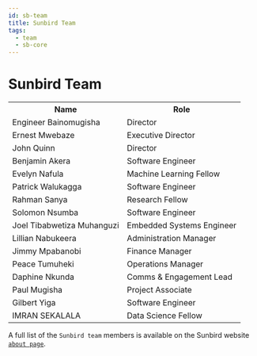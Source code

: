 ```yaml
---
id: sb-team
title: Sunbird Team
tags:
  - team
  - sb-core
---
```


# Sunbird Team
<table>
  <tr>
    <th>Name</th>
    <th>Role</th>
  </tr>
  <tr>
    <td>Engineer Bainomugisha</td>
    <td>Director</td>
  </tr>
  <tr>
    <td>Ernest Mwebaze</td>
    <td>Executive Director</td>
  </tr>
   <tr>
    <td>John Quinn</td>
    <td>Director</td>
  </tr>
  <tr>
    <td>Benjamin Akera</td>
    <td>Software Engineer</td>
  </tr>
  <tr>
    <td>Evelyn Nafula</td>
    <td>Machine Learning Fellow</td>
  </tr>
  <tr>
    <td>Patrick Walukagga</td>
    <td>Software Engineer</td>
  </tr>
  <tr>
    <td>Rahman Sanya</td>
    <td>Research Fellow</td>
  </tr>
  <tr>
    <td>Solomon Nsumba</td>
    <td>Software Engineer</td>
  </tr>
  <tr>
    <td>Joel Tibabwetiza Muhanguzi</td>
    <td>Embedded Systems Engineer</td>
  </tr>
  <tr>
    <td>Lillian Nabukeera</td>
    <td>Administration Manager</td>
  </tr>
  <tr>
    <td>Jimmy Mpabanobi</td>
    <td>Finance Manager</td>
  </tr>
  <tr>
    <td>Peace Tumuheki</td>
    <td>Operations Manager</td>
  </tr>
  <tr>
    <td>Daphine Nkunda</td>
    <td>Comms & Engagement Lead</td>
  </tr>
  <tr>
    <td>Paul Mugisha</td>
    <td>Project Associate</td>
  </tr>
  <tr>
    <td>Gilbert Yiga</td>
    <td>Software Engineer</td>
  </tr>
   <tr>
    <td>IMRAN SEKALALA</td>
    <td>Data Science Fellow</td>
  </tr>
</table>


A full list of the `Sunbird team` members is available on the Sunbird website [`about page`](https://sunbird.ai/about/#SBteam).
